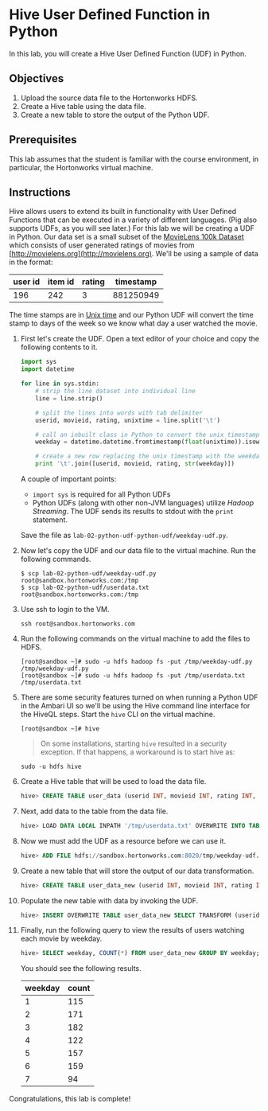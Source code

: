 # Hive User Defined Function in Python

In this lab, you will create a Hive User Defined Function (UDF) in Python.

## Objectives
1. Upload the source data file to the Hortonworks HDFS.
2. Create a Hive table using the data file.
3. Create a new table to store the output of the Python UDF.

## Prerequisites

This lab assumes that the student is familiar with the course environment, in particular, the Hortonworks virtual machine.

## Instructions

Hive allows users to extend its built in functionality with User Defined Functions that can be executed in a variety of different languages. (Pig also supports UDFs, as you will see later.) For this lab we will be creating a UDF in Python. Our data set is a small subset of the [MovieLens 100k Dataset](http://grouplens.org/datasets/movielens) which consists of user generated ratings of movies from [http://movielens.org](http://movielens.org). We'll be using a sample of data in the format:

user id | item id | rating | timestamp
--------|---------|--------|----------
196 | 242 | 3 | 881250949

The time stamps are in [Unix time](https://en.wikipedia.org/wiki/Unix_time) and our Python UDF will convert the time stamp to days of the week so we know what day a user watched the movie.

1. First let's create the UDF. Open a text editor of your choice and copy the following contents to it.

    ```python
    import sys
    import datetime

    for line in sys.stdin:
        # strip the line dataset into individual line
        line = line.strip()

        # split the lines into words with tab delimiter
        userid, movieid, rating, unixtime = line.split('\t')

        # call an inbuilt class in Python to convert the unix timestamp to a weekday
        weekday = datetime.datetime.fromtimestamp(float(unixtime)).isoweekday()

        # create a new row replacing the unix timestamp with the weekday calculated in the previous line
        print '\t'.join([userid, movieid, rating, str(weekday)])
    ```

    A couple of important points:
    * `import sys` is required for all Python UDFs
    * Python UDFs (along with other non-JVM languages) utilize *Hadoop Streaming*. The UDF sends its results to stdout with the `print` statement.

    Save the file as `lab-02-python-udf-python-udf/weekday-udf.py`.

2. Now let's copy the UDF and our data file to the virtual machine. Run the following commands.

    ```shell
    $ scp lab-02-python-udf/weekday-udf.py root@sandbox.hortonworks.com:/tmp
    $ scp lab-02-python-udf/userdata.txt root@sandbox.hortonworks.com:/tmp
    ```

3. Use ssh to login to the VM.

    ```shell
    ssh root@sandbox.hortonworks.com
    ```

4. Run the following commands on the virtual machine to add the files to HDFS.

    ```shell
    [root@sandbox ~]# sudo -u hdfs hadoop fs -put /tmp/weekday-udf.py /tmp/weekday-udf.py
    [root@sandbox ~]# sudo -u hdfs hadoop fs -put /tmp/userdata.txt /tmp/userdata.txt
    ```

5. There are some security features turned on when running a Python UDF in the Ambari UI so we'll be using the Hive command line interface for the HiveQL steps. Start the `hive` CLI on the virtual machine.

    ```shell
    [root@sandbox ~]# hive
    ```
    > On some installations, starting `hive` resulted in a security exception. If that happens, a workaround is to start hive as:

      ```shell
      sudo -u hdfs hive
      ```

6. Create a Hive table that will be used to load the data file.

    ```sql
    hive> CREATE TABLE user_data (userid INT, movieid INT, rating INT, unixtime STRING) ROW FORMAT DELIMITED FIELDS TERMINATED BY '\t';
    ```

7. Next, add data to the table from the data file.

    ```sql
    hive> LOAD DATA LOCAL INPATH '/tmp/userdata.txt' OVERWRITE INTO TABLE user_data;
    ```

8. Now we must add the UDF as a resource before we can use it.

    ```sql
    hive> ADD FILE hdfs://sandbox.hortonworks.com:8020/tmp/weekday-udf.py;
    ```

9. Create a new table that will store the output of our data transformation.

    ```sql
    hive> CREATE TABLE user_data_new (userid INT, movieid INT, rating INT, weekday INT) ROW FORMAT DELIMITED FIELDS TERMINATED BY '\t';
    ```

10. Populate the new table with data by invoking the UDF.

    ```sql
    hive> INSERT OVERWRITE TABLE user_data_new SELECT TRANSFORM (userid, movieid, rating, unixtime) USING 'python weekday-udf.py' AS (userid, movieid, rating, weekday) FROM user_data;
    ```

11. Finally, run the following query to view the results of users watching each movie by weekday.

    ```sql
    hive> SELECT weekday, COUNT(*) FROM user_data_new GROUP BY weekday;
    ```

    You should see the following results.

    weekday | count
    --------|------
    1 | 115
    2 | 171
    3 | 182
    4 | 122
    5 | 157
    6 | 159
    7 | 94

Congratulations, this lab is complete!
